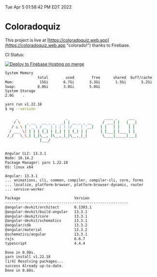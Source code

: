 Tue Apr  5 01:58:42 PM EDT 2022

# Coloradoquiz


This project is live at [https://coloradoquiz.web.app](https://coloradoquiz.web.app "colorado!") thanks to Firebase.

CI Status: 

[![Deploy to Firebase Hosting on merge](https://github.com/teamkushal/coloradoquiz/actions/workflows/firebase-hosting-merge.yml/badge.svg)](https://github.com/teamkushal/coloradoquiz/actions/workflows/firebase-hosting-merge.yml)

```bash
System Memory
               total        used        free      shared  buff/cache   available
Mem:            15Gi       6.7Gi       3.3Gi       1.5Gi       5.2Gi       6.7Gi
Swap:          8.0Gi       3.0Gi       5.0Gi
System Storage
2.0G	.
```
```bash
yarn run v1.22.18
$ ng --version

     _                      _                 ____ _     ___
    / \   _ __   __ _ _   _| | __ _ _ __     / ___| |   |_ _|
   / △ \ | '_ \ / _` | | | | |/ _` | '__|   | |   | |    | |
  / ___ \| | | | (_| | |_| | | (_| | |      | |___| |___ | |
 /_/   \_\_| |_|\__, |\__,_|_|\__,_|_|       \____|_____|___|
                |___/
    

Angular CLI: 13.3.1
Node: 16.14.2
Package Manager: yarn 1.22.18
OS: linux x64

Angular: 13.3.1
... animations, cli, common, compiler, compiler-cli, core, forms
... localize, platform-browser, platform-browser-dynamic, router
... service-worker

Package                         Version
---------------------------------------------------------
@angular-devkit/architect       0.1303.1
@angular-devkit/build-angular   13.3.1
@angular-devkit/core            13.3.1
@angular-devkit/schematics      13.3.1
@angular/cdk                    13.3.2
@angular/material               13.3.2
@schematics/angular             13.3.1
rxjs                            6.6.7
typescript                      4.4.4
    
Done in 0.98s.
yarn install v1.22.18
[1/4] Resolving packages...
success Already up-to-date.
Done in 0.68s.
```
```bash
